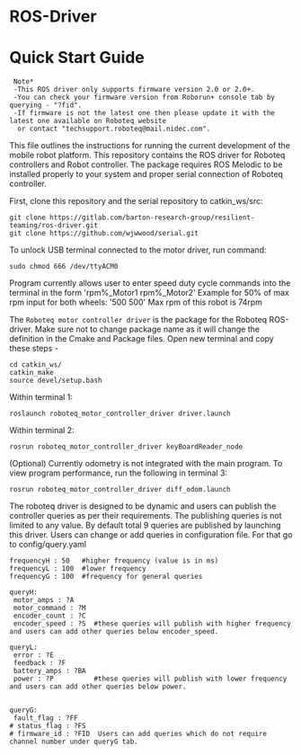 # ROS-Driver
# Quick Start Guide
```
 Note*  
 -This ROS driver only supports firmware version 2.0 or 2.0+. 
 -You can check your firmware version from Roborun+ console tab by querying - "?fid". 
 -If firmware is not the latest one then please update it with the latest one available on Roboteq website 
  or contact "techsupport.roboteq@mail.nidec.com".
```
This file outlines the instructions for running the current development of the mobile robot platform. This repository contains the ROS driver for Roboteq controllers and Robot controller. The package requires ROS Melodic to be installed properly to your system and proper serial connection of Roboteq controller. 

First, clone this repository and the serial repository to catkin_ws/src:
```
git clone https://gitlab.com/barton-research-group/resilient-teaming/ros-driver.git
git clone https://github.com/wjwwood/serial.git 
```

To unlock USB terminal connected to the motor driver, run command:

```
sudo chmod 666 /dev/ttyACM0
```

Program currently allows user to enter speed duty cycle commands into the terminal in the form 'rpm%_Motor1 rpm%_Motor2'
Example for 50% of max rpm input for both wheels: '500 500'
Max rpm of this robot is 74rpm

The `Roboteq motor controller driver` is the package for the Roboteq ROS-driver. Make sure not to change package name as it will change the definition in the Cmake and Package files. Open new terminal and copy these steps -

```
cd catkin_ws/
catkin_make
source devel/setup.bash
```
Within terminal 1:
```
roslaunch roboteq_motor_controller_driver driver.launch
```
Within terminal 2:
```
rosrun roboteq_motor_controller_driver keyBoardReader_node
```
(Optional) Currently odometry is not integrated with the main program. To view program performance, run the following in terminal 3:
```
rosrun roboteq_motor_controller_driver diff_odom.launch
```


The roboteq driver is designed to be dynamic and users can publish the controller queries as per their requirements. The publishing queries is not limited to any value. By default total 9 queries are published by launching this driver. Users can change or add queries in configuration file. For that go to config/query.yaml

```
frequencyH : 50   #higher frequency (value is in ms)
frequencyL : 100  #lower frequency
frequencyG : 100  #frequency for general queries

queryH:
 motor_amps : ?A 
 motor_command : ?M
 encoder_count : ?C
 encoder_speed : ?S  #these queries will publish with higher frequency and users can add other queries below encoder_speed.

queryL: 
 error : ?E 
 feedback : ?F 
 battery_amps : ?BA
 power : ?P          #these queries will publish with lower frequency and users can add other queries below power.
 

queryG: 
 fault_flag : ?FF  
# status_flag : ?FS
# firmware_id : ?FID  Users can add queries which do not require channel number under queryG tab. 
```
